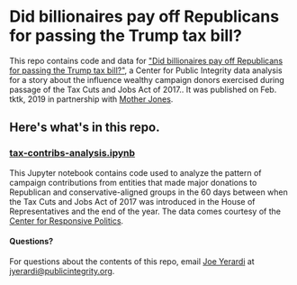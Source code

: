 # Did billionaires pay off Republicans for passing the Trump tax bill?

This repo contains code and data for ["Did billionaires pay off Republicans for passing the Trump tax bill?"](tktktk), a Center for Public Integrity data analysis for a story about the influence wealthy campaign donors exercised during passage of the Tax Cuts and Jobs Act of 2017.. It was published on Feb. tktk, 2019 in partnership with [Mother Jones](tktktk).

## Here's what's in this repo.

### [tax-contribs-analysis.ipynb](tax-contribs-analysis.ipynb)
This Jupyter notebook contains code used to analyze the pattern of campaign contributions from entities that made major donations to Republican and conservative-aligned groups in the 60 days between when the Tax Cuts and Jobs Act of 2017 was introduced in the House of Representatives and the end of the year. The data comes courtesy of the [Center for Responsive Politics](http://www.opensecrets.org/).

#### Questions?
For questions about the contents of this repo, email [Joe Yerardi](https://publicintegrity.org/author/joe-yerardi/) at jyerardi@publicintegrity.org.